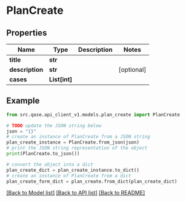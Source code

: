 # PlanCreate


## Properties

Name | Type | Description | Notes
------------ | ------------- | ------------- | -------------
**title** | **str** |  | 
**description** | **str** |  | [optional] 
**cases** | **List[int]** |  | 

## Example

```python
from src.qase.api_client_v1.models.plan_create import PlanCreate

# TODO update the JSON string below
json = "{}"
# create an instance of PlanCreate from a JSON string
plan_create_instance = PlanCreate.from_json(json)
# print the JSON string representation of the object
print(PlanCreate.to_json())

# convert the object into a dict
plan_create_dict = plan_create_instance.to_dict()
# create an instance of PlanCreate from a dict
plan_create_form_dict = plan_create.from_dict(plan_create_dict)
```
[[Back to Model list]](../README.md#documentation-for-models) [[Back to API list]](../README.md#documentation-for-api-endpoints) [[Back to README]](../README.md)


